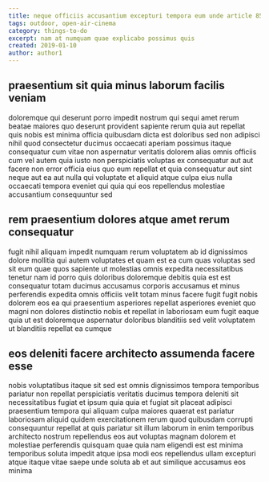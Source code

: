 ```yaml
---
title: neque officiis accusantium excepturi tempora eum unde article 8533
tags: outdoor, open-air-cinema
category: things-to-do
excerpt: nam at numquam quae explicabo possimus quis
created: 2019-01-10
author: author1
---
```


## praesentium sit quia minus laborum facilis veniam

doloremque qui deserunt porro impedit nostrum qui sequi amet rerum beatae maiores quo deserunt provident sapiente rerum quia aut repellat quis nobis est minima officia quibusdam dicta est doloribus sed non adipisci nihil quod consectetur ducimus occaecati aperiam possimus itaque consequatur cum vitae non aspernatur veritatis dolorem alias omnis officiis cum vel autem quia iusto non perspiciatis voluptas ex consequatur aut aut facere non error officia eius quo eum repellat et quia consequatur aut sint neque aut ea aut nulla qui voluptate et aliquid atque culpa eius nulla occaecati tempora eveniet qui quia qui eos repellendus molestiae accusantium consequuntur sed

## rem praesentium dolores atque amet rerum consequatur

fugit nihil aliquam impedit numquam rerum voluptatem ab id dignissimos dolore mollitia qui autem voluptates et quam est ea cum quas voluptas sed sit eum quae quos sapiente ut molestias omnis expedita necessitatibus tenetur nam id porro quis doloribus doloremque debitis quia est est consequatur totam ducimus accusamus corporis accusamus et minus perferendis expedita omnis officiis velit totam minus facere fugit fugit nobis dolorem eos ea qui praesentium asperiores repellat asperiores eveniet quo magni non dolores distinctio nobis et repellat in laboriosam eum fugit eaque quia ut est doloremque aspernatur doloribus blanditiis sed velit voluptatem ut blanditiis repellat ea cumque

## eos deleniti facere architecto assumenda facere esse

nobis voluptatibus itaque sit sed est omnis dignissimos tempora temporibus pariatur non repellat perspiciatis veritatis ducimus tempora deleniti sit necessitatibus fugiat et ipsum quia quia et fugiat sit placeat adipisci praesentium tempora qui aliquam culpa maiores quaerat est pariatur laboriosam aliquid quidem exercitationem rerum quod quibusdam corrupti consequuntur repellat at quis pariatur sit illum laborum in enim temporibus architecto nostrum repellendus eos aut voluptas magnam dolorem et molestiae perferendis quisquam quae quia nam eligendi est est minima temporibus soluta impedit atque ipsa modi eos repellendus ullam excepturi atque itaque vitae saepe unde soluta ab et aut similique accusamus eos minima
